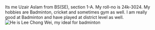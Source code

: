 Its me Uzair Aslam from BS(SE), section 1-A.
My roll-no is 24k-3024.
My hobbies are Badminton, cricket and sometimes gym as well.
I am really good at Badminton and have played at district level as well.
![He is Lee Chong Wei, my ideal for badminton](https://assets.nst.com.my/images/articles/chongwei2807_1532790265.jpg)

